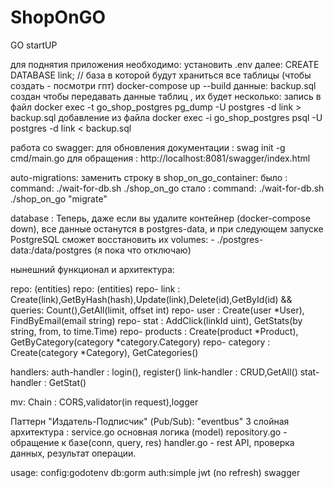 # ShopOnGO
GO startUP

для поднятия приложения необходимо:
установить .env
далее:
CREATE DATABASE link; // база в которой будут храниться все таблицы (чтобы создать - посмотри гпт)
docker-compose up --build
данные:
backup.sql
создан чтобы передавать данные таблиц , их будет несколько:
запись в файл
docker exec -t go_shop_postgres pg_dump -U postgres -d link > backup.sql
добавление из файла
docker exec -i go_shop_postgres psql -U postgres -d link < backup.sql


работа со swagger:
для обновления документации : swag init -g cmd/main.go
для обращения  : http://localhost:8081/swagger/index.html


auto-migrations:
заменить строку в shop_on_go_container:
было : command: ./wait-for-db.sh ./shop_on_go
стало : command: ./wait-for-db.sh ./shop_on_go "migrate"

database :
Теперь, даже если вы удалите контейнер (docker-compose down), все данные останутся в postgres-data,
и при следующем запуске PostgreSQL сможет восстановить их
volumes:
      - ./postgres-data:/data/postgres
(я пока что отключаю)

нынешний функционал и архитектура:

repo: (entities)
repo: (entities)
repo- link : Create(link),GetByHash(hash),Update(link),Delete(id),GetById(id)  && queries: Count(),GetAll(limit, offset int)
repo- user : Create(user *User), FindByEmail(email string)
repo- stat : AddClick(linkId uint), GetStats(by string, from, to time.Time)
repo- products :  Create(product *Product), GetByCategory(category *category.Category)
repo- category : Create(category *Category), GetCategories()

handlers:
auth-handler : login(), register()
link-handler : CRUD,GetAll()
stat-handler : GetStat()



mv:
Chain : CORS,validator(in request),logger

Паттерн "Издатель-Подписчик" (Pub/Sub): "eventbus"
3 слойная архитектура :
    service.go основная логика (model)
    repository.go - обращение к базе(conn, query, res)
    handler.go - rest API, проверка данных, результат операции.


usage:
    config:godotenv
    db:gorm
    auth:simple jwt (no refresh)
    swagger
